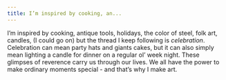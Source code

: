 ```yaml
---
title: I’m inspired by cooking, an...
---
```


I’m inspired by cooking, antique tools, holidays, the color of steel, folk art, candles, (I could go on) but the thread I keep following is _celebration_. Celebration can mean party hats and giants cakes, but it can also simply mean lighting a candle for dinner on a regular ol’ week night. These glimpses of reverence carry us through our lives. We all have the power to make ordinary moments special - and that’s why I make art.

<figure><img src="../assets/CleanShot 2023-01-25 at 19.27.15@2x.png" alt=""><figcaption></figcaption></figure>

